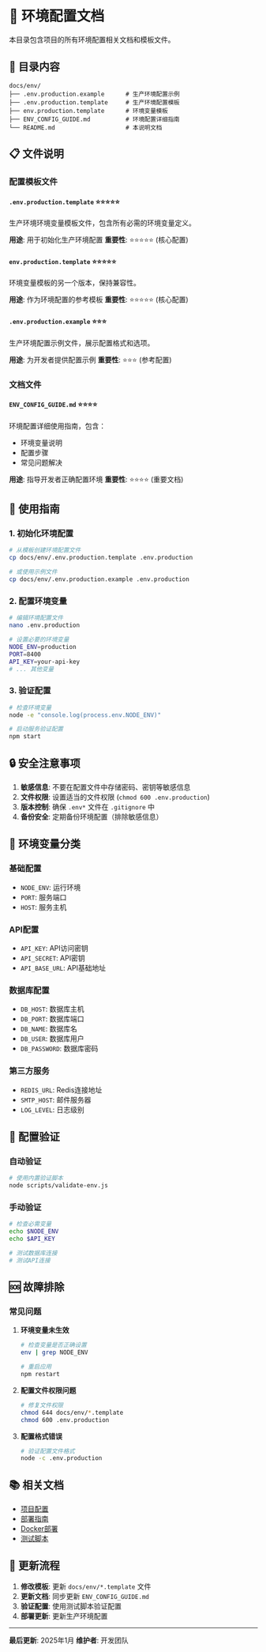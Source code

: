 # 🔧 环境配置文档

本目录包含项目的所有环境配置相关文档和模板文件。

## 📁 目录内容

```
docs/env/
├── .env.production.example      # 生产环境配置示例
├── .env.production.template     # 生产环境配置模板
├── env.production.template      # 环境变量模板
├── ENV_CONFIG_GUIDE.md          # 环境配置详细指南
└── README.md                    # 本说明文档
```

## 📋 文件说明

### 配置模板文件

#### `.env.production.template` ⭐⭐⭐⭐⭐
生产环境环境变量模板文件，包含所有必需的环境变量定义。

**用途**: 用于初始化生产环境配置
**重要性**: ⭐⭐⭐⭐⭐ (核心配置)

#### `env.production.template` ⭐⭐⭐⭐⭐
环境变量模板的另一个版本，保持兼容性。

**用途**: 作为环境配置的参考模板
**重要性**: ⭐⭐⭐⭐⭐ (核心配置)

#### `.env.production.example` ⭐⭐⭐
生产环境配置示例文件，展示配置格式和选项。

**用途**: 为开发者提供配置示例
**重要性**: ⭐⭐⭐ (参考配置)

### 文档文件

#### `ENV_CONFIG_GUIDE.md` ⭐⭐⭐⭐
环境配置详细使用指南，包含：
- 环境变量说明
- 配置步骤
- 常见问题解决

**用途**: 指导开发者正确配置环境
**重要性**: ⭐⭐⭐⭐ (重要文档)

## 🚀 使用指南

### 1. 初始化环境配置
```bash
# 从模板创建环境配置文件
cp docs/env/.env.production.template .env.production

# 或使用示例文件
cp docs/env/.env.production.example .env.production
```

### 2. 配置环境变量
```bash
# 编辑环境配置文件
nano .env.production

# 设置必要的环境变量
NODE_ENV=production
PORT=8400
API_KEY=your-api-key
# ... 其他变量
```

### 3. 验证配置
```bash
# 检查环境变量
node -e "console.log(process.env.NODE_ENV)"

# 启动服务验证配置
npm start
```

## 🔒 安全注意事项

1. **敏感信息**: 不要在配置文件中存储密码、密钥等敏感信息
2. **文件权限**: 设置适当的文件权限 (`chmod 600 .env.production`)
3. **版本控制**: 确保 `.env*` 文件在 `.gitignore` 中
4. **备份安全**: 定期备份环境配置（排除敏感信息）

## 📝 环境变量分类

### 基础配置
- `NODE_ENV`: 运行环境
- `PORT`: 服务端口
- `HOST`: 服务主机

### API配置
- `API_KEY`: API访问密钥
- `API_SECRET`: API密钥
- `API_BASE_URL`: API基础地址

### 数据库配置
- `DB_HOST`: 数据库主机
- `DB_PORT`: 数据库端口
- `DB_NAME`: 数据库名
- `DB_USER`: 数据库用户
- `DB_PASSWORD`: 数据库密码

### 第三方服务
- `REDIS_URL`: Redis连接地址
- `SMTP_HOST`: 邮件服务器
- `LOG_LEVEL`: 日志级别

## 🔧 配置验证

### 自动验证
```bash
# 使用内置验证脚本
node scripts/validate-env.js
```

### 手动验证
```bash
# 检查必需变量
echo $NODE_ENV
echo $API_KEY

# 测试数据库连接
# 测试API连接
```

## 🆘 故障排除

### 常见问题

1. **环境变量未生效**
   ```bash
   # 检查变量是否正确设置
   env | grep NODE_ENV

   # 重启应用
   npm restart
   ```

2. **配置文件权限问题**
   ```bash
   # 修复文件权限
   chmod 644 docs/env/*.template
   chmod 600 .env.production
   ```

3. **配置格式错误**
   ```bash
   # 验证配置文件格式
   node -c .env.production
   ```

## 📚 相关文档

- [项目配置](../config/README.md)
- [部署指南](../deployment/DEPLOYMENT_GUIDE.md)
- [Docker部署](../docker/DOCKER_DEPLOY_README.md)
- [测试脚本](../../tests/README.md)

## 🔄 更新流程

1. **修改模板**: 更新 `docs/env/*.template` 文件
2. **更新文档**: 同步更新 `ENV_CONFIG_GUIDE.md`
3. **验证配置**: 使用测试脚本验证配置
4. **部署更新**: 更新生产环境配置

---

**最后更新**: 2025年1月
**维护者**: 开发团队
